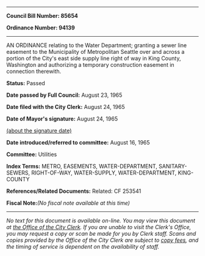 

********

**Council Bill Number: 85654**
   
**Ordinance Number: 94139**
********

 AN ORDINANCE relating to the Water Department; granting a sewer line easement to the Municipality of Metropolitan Seattle over and across a portion of the City's east side supply line right of way in King County, Washington and authorizing a temporary construction easement in connection therewith.

**Status:** Passed
   
**Date passed by Full Council:** August 23, 1965
   
**Date filed with the City Clerk:** August 24, 1965
   
**Date of Mayor's signature:** August 24, 1965
   
[(about the signature date)](/~public/approvaldate.htm)
   
   
   
**Date introduced/referred to committee:** August 16, 1965
   
**Committee:** Utilities
   
   
**Index Terms:** METRO, EASEMENTS, WATER-DEPARTMENT, SANITARY-SEWERS, RIGHT-OF-WAY, WATER-SUPPLY, WATER-DEPARTMENT, KING-COUNTY

**References/Related Documents:** Related: CF 253541

**Fiscal Note:**_(No fiscal note available at this time)_
********

_No text for this document is available on-line. You may view this document at [the Office of the City Clerk](http://www.seattle.gov/leg/clerk/contactUs.htm). If you are unable to visit the Clerk's Office, you may request a copy or scan be made for you by Clerk staff. Scans and copies provided by the Office of the City Clerk are subject to [copy fees](http://clerk.seattle.gov/~public/clerkfees.htm), and the timing of service is dependent on the availability of staff._

